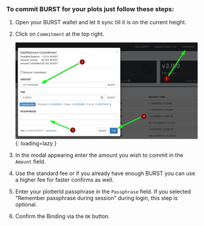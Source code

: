 ### To commit BURST for your plots just follow these steps:

1. Open your BURST wallet and let it sync till it is on the current height.
2. Click on `Commitment` at the top right.
   
    ![BURST Commit](../../../assets/img/pledging/burst-pledge.png){: loading=lazy }

3. In the modal appearing enter the amount you wish to commit in the `Amount` field.
4. Use the standard fee or if you already have enough BURST you can use a higher fee for faster confirms as well.
5. Enter your plotterId passphrase in the `Passphrase` field. If you selected "Remember passphrase during session" during login, this step is optional.
6. Confirm the Binding via the `OK` button.

